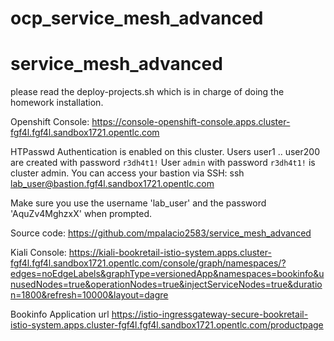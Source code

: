 # ocp_service_mesh_advanced
# service_mesh_advanced
please read the deploy-projects.sh which is in charge of doing the homework installation.

Openshift Console: https://console-openshift-console.apps.cluster-fgf4l.fgf4l.sandbox1721.opentlc.com

HTPasswd Authentication is enabled on this cluster.
Users user1 .. user200 are created with password `r3dh4t1!`
User `admin` with password `r3dh4t1!` is cluster admin.
You can access your bastion via SSH:
ssh lab_user@bastion.fgf4l.sandbox1721.opentlc.com

Make sure you use the username 'lab_user' and the password 'AquZv4MghzxX' when prompted.


Source code: https://github.com/mpalacio2583/service_mesh_advanced

Kiali Console: https://kiali-bookretail-istio-system.apps.cluster-fgf4l.fgf4l.sandbox1721.opentlc.com/console/graph/namespaces/?edges=noEdgeLabels&graphType=versionedApp&namespaces=bookinfo&unusedNodes=true&operationNodes=true&injectServiceNodes=true&duration=1800&refresh=10000&layout=dagre

Bookinfo Application url https://istio-ingressgateway-secure-bookretail-istio-system.apps.cluster-fgf4l.fgf4l.sandbox1721.opentlc.com/productpage

